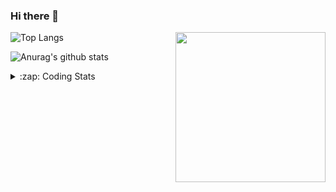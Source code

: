 ### Hi there 👋

<!--
**tao8687/tao8687** is a ✨ _special_ ✨ repository because its `README.md` (this file) appears on your GitHub profile.

Here are some ideas to get you started:

- 🔭 I’m currently working on ...
- 🌱 I’m currently learning ...
- 👯 I’m looking to collaborate on ...
- 🤔 I’m looking for help with ...
- 💬 Ask me about ...
- 📫 How to reach me: ...
- 😄 Pronouns: ...
- ⚡ Fun fact: ...
-->

<img align='right' src="https://media.giphy.com/media/M9gbBd9nbDrOTu1Mqx/giphy.gif" width="240">

  
![Top Langs](https://github-readme-stats.vercel.app/api/top-langs/?username=tao8687&layout=compact&title_color=23238E&text_color=A67D3D)

![Anurag's github stats](https://github-readme-stats.vercel.app/api?username=tao8687&show_icons=true&&text_color=A67D3D&title_color=23238E&show_icons=false&count_private=true&hide=stars)

<details>
  <summary>:zap: Coding Stats</summary>
  <br>
    
<!--START_SECTION:waka-->

```txt
From: 01 June 2025 - To: 08 June 2025

C++             3 hrs 57 mins   ████████░░░░░░░░░░░░░░░░░   32.05 %
C               2 hrs 17 mins   ████▓░░░░░░░░░░░░░░░░░░░░   18.50 %
CMake           1 hr 52 mins    ███▓░░░░░░░░░░░░░░░░░░░░░   15.16 %
XML             1 hr 40 mins    ███▒░░░░░░░░░░░░░░░░░░░░░   13.52 %
Python          37 mins         █▒░░░░░░░░░░░░░░░░░░░░░░░   05.11 %
```

<!--END_SECTION:waka-->
</details>

